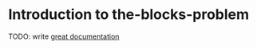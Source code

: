 # Introduction to the-blocks-problem

TODO: write [great documentation](http://jacobian.org/writing/what-to-write/)
